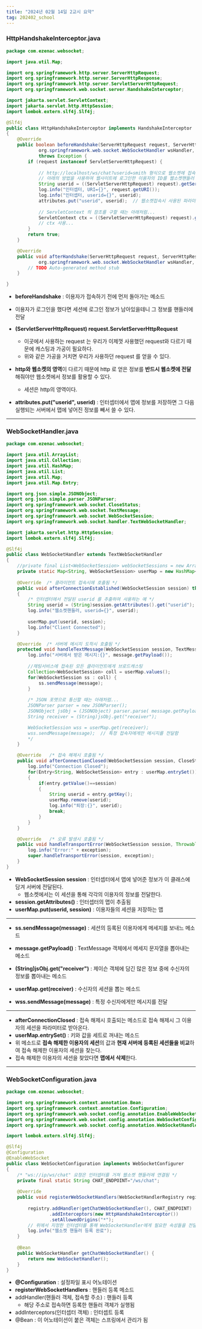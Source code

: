 ```yaml
---
title: "2024년 02월 14일 2교시 요약"
tag: 202402_school
---
```


### HttpHandshakeInterceptor.java

```java
package com.ezenac.websocket;

import java.util.Map;

import org.springframework.http.server.ServerHttpRequest;
import org.springframework.http.server.ServerHttpResponse;
import org.springframework.http.server.ServletServerHttpRequest;
import org.springframework.web.socket.server.HandshakeInterceptor;

import jakarta.servlet.ServletContext;
import jakarta.servlet.http.HttpSession;
import lombok.extern.slf4j.Slf4j;

@Slf4j
public class HttpHandshakeInterceptor implements HandshakeInterceptor 
{
	@Override
	public boolean beforeHandshake(ServerHttpRequest request, ServerHttpResponse response,
			org.springframework.web.socket.WebSocketHandler wsHandler, Map<String, Object> attributes)
			throws Exception {
		if (request instanceof ServletServerHttpRequest) {
			
			// http://localhost/ws/chat?userid=smith 형식으로 웹소켓에 접속할 때, 파라미터를 처리하는 예
			// 아래의 방법을 사용하여 웹사이트에 로그인한 이용자의 ID를 웹소켓핸들러 안으로 전달할 수 있다
			String userid = ((ServletServerHttpRequest) request).getServletRequest().getParameter("userid");
			log.info("인터셉터, URI={}", request.getURI());
			log.info("인터셉터, userid={}", userid);
			attributes.put("userid", userid);  // 웹소켓접속시 사용된 파라미터에서 추출된 userid를 웹소켓핸들러에게 전달함
			
			// ServletContext 의 참조를 구할 때는 아래처럼...
			ServletContext ctx = ((ServletServerHttpRequest) request).getServletRequest().getServletContext();
			// ctx 사용...
		}
		return true;
	}

	@Override
	public void afterHandshake(ServerHttpRequest request, ServerHttpResponse response,
			org.springframework.web.socket.WebSocketHandler wsHandler, Exception exception) {
		// TODO Auto-generated method stub
	}

}

```

- **beforeHandshake** : 이용자가 접속하기 전에 먼저 돌아가는 메소드
- 이용자가 로그인을 했다면 세션에 로그인 정보가 남아있을테니 그 정보를 핸들러에 전달

- **(ServletServerHttpRequest) request.ServletServerHttpRequest**
  - 이곳에서 사용하는 request 는 우리가 이제껏 사용했던 request와 다르기 때문에 캐스팅과 가공이 필요하다.
  - 위와 같은 가공을 거치면 우리가 사용하던 request 를 얻을 수 있다.

- **http와 웹소켓의 영역**이 다르기 때문에 http 로 얻은 정보를 **반드시 웹소켓에 전달**해줘야만 웹소켓에서 정보를 활용할 수 있다.
  - 세션은 http의 영역이다.

- **attributes.put("userid", userid)** : 인터셉터에서 맵에 정보를 저장하면 그 다음 실행되는 서버에서 맵에 넣어진 정보를 빼서 쓸 수 있다.

---

### WebSocketHandler.java

```java
package com.ezenac.websocket;

import java.util.ArrayList;
import java.util.Collection;
import java.util.HashMap;
import java.util.List;
import java.util.Map;
import java.util.Map.Entry;

import org.json.simple.JSONObject;
import org.json.simple.parser.JSONParser;
import org.springframework.web.socket.CloseStatus;
import org.springframework.web.socket.TextMessage;
import org.springframework.web.socket.WebSocketSession;
import org.springframework.web.socket.handler.TextWebSocketHandler; 

import jakarta.servlet.http.HttpSession;
import lombok.extern.slf4j.Slf4j;

@Slf4j
public class WebSocketHandler extends TextWebSocketHandler 
{
	//private final List<WebSocketSession> webSocketSessions = new ArrayList<>();
	private static Map<String, WebSocketSession> userMap = new HashMap<>();
	
	@Override  /* 클라이언트 접속시에 호출됨 */
	public void afterConnectionEstablished(WebSocketSession session) throws Exception 
	{
		/* 인터셉터에서 전달된 userid 를 추출하여 사용하는 예 */
		String userid = (String)session.getAttributes().get("userid");
		log.info("웹소켓핸들러, userid={}", userid);
		
		userMap.put(userid, session);
		log.info("Client Connected");
	}

	@Override  /* 서버에 메시지 도착시 호출됨 */
	protected void handleTextMessage(WebSocketSession session, TextMessage message) throws Exception {
		log.info("서버에서 받은 메시지:{}", message.getPayload());
		
		//채팅서비스에 접속된 모든 클라이언트에게 브로드캐스팅
		Collection<WebSocketSession> coll = userMap.values();
		for(WebSocketSession ss : coll) {
			ss.sendMessage(message);
		}
		
		/* JSON 포맷으로 통신할 때는 아래처럼...
		JSONParser parser = new JSONParser();
		JSONObject jsObj = (JSONObject) parser.parse( message.getPayload());
		String receiver = (String)jsObj.get("receiver");

		WebSocketSession wss = userMap.get(receiver);
		wss.sendMessage(message);  // 특정 접속자에게만 메시지를 전달함
		*/
	}

	@Override   /* 접속 해제시 호출됨 */
	public void afterConnectionClosed(WebSocketSession session, CloseStatus status) throws Exception {
		log.info("Connection Closed");
		for(Entry<String, WebSocketSession> entry : userMap.entrySet())
		{
			if(entry.getValue()==session)
			{
				String userid = entry.getKey();
				userMap.remove(userid);
				log.info("퇴장:{}", userid);
				break;
			}
		}
	}

	@Override   /* 오류 발생시 호출됨 */
	public void handleTransportError(WebSocketSession session, Throwable exception) throws Exception {
		log.info("Error:" + exception);
		super.handleTransportError(session, exception);
	}
}
```

- **WebSocketSession session** : 인터셉터에서 맵에 넣어준 정보가 이 클래스에 담겨 서버에 전달된다.
  - 웹소켓에서는 이 세션을 통해 각각의 이용자의 정보를 전달한다.
- **session.getAttributes()** : 인터셉터의 맵이 추출됨
- **userMap.put(userid, session)** : 이용자들의 세션을 저장하는 맵

---

- **ss.sendMessage(message)** : 세션의 등록된 이용자에게 메세지를 보내느 메소드

- **message.getPayload()** : TextMessage 객체에서 메세지 문자열을 뽑아내는 메소드

- **(String)jsObj.get("receiver")** : 제이슨 객체에 담긴 많은 정보 중에 수신자의 정보를 뽑아내는 메소드

- **userMap.get(receiver)** : 수신자의 세션을 뽑는 메소드
- **wss.sendMessage(message)** : 특정 수신자에게만 메시지를 전달

---

- **afterConnectionClosed** : 접속 해제시 호출되는 메소드로 접속 해제시 그 이용자의 세션을 파라미터로 받아온다.
- **userMap.entrySet()** : 키와 값을 세트로 꺼내는 메소드
- 위 메소드로 **접속 해제한 이용자의 세션**의 값과 **현재 서버에 등록된 세션들을 비교**하여 접속 해제한 이용자의 세션을 찾는다. 
- 접속 해제한 이용자의 세션을 찾았다면 **맵에서 삭제**한다.

---

### WebSocketConfiguration.java

```java
package com.ezenac.websocket;

import org.springframework.context.annotation.Bean;
import org.springframework.context.annotation.Configuration;
import org.springframework.web.socket.config.annotation.EnableWebSocket;
import org.springframework.web.socket.config.annotation.WebSocketConfigurer;
import org.springframework.web.socket.config.annotation.WebSocketHandlerRegistry;

import lombok.extern.slf4j.Slf4j; 

@Slf4j
@Configuration
@EnableWebSocket
public class WebSocketConfiguration implements WebSocketConfigurer 
{
	/* "ws://ip/ws/chat" 요청은 인터셉터를 거쳐 웹소켓 핸들러에 연결됨 */ 
	private final static String CHAT_ENDPOINT="/ws/chat"; 
	
	@Override
	public void registerWebSocketHandlers(WebSocketHandlerRegistry registry) {
		
		registry.addHandler(getChatWebSocketHandler(), CHAT_ENDPOINT)  /* 웹소켓핸들러 등록*/
				.addInterceptors(new HttpHandshakeInterceptor())        /* 인터셉터 등록 */
				.setAllowedOrigins("*");
		// 위에서 지정한 인터셉터를 통해 WebSocketHandler에게 필요한 속성들을 전달할 수 있다
		log.info("웹소켓 핸들러 등록 완료");
	} 
	
	@Bean
	public WebSocketHandler getChatWebSocketHandler() { 
		return new WebSocketHandler();
	}
}
```

- **@Configuration** : 설정파일 표시 어노테이션
- **registerWebSocketHandlers** : 핸들러 등록 메소드
- addHandler(핸들러 객체, 접속할 주소) : 핸들러 등록
  - 해당 주소로 접속하면 등록한 핸들러 객체가 실행됨
- addInterceptors(인터셉터 객체) : 인터셉트 등록
- @Bean : 이 어노테이션이 붙은 객체는 스프링에서 관리가 됨